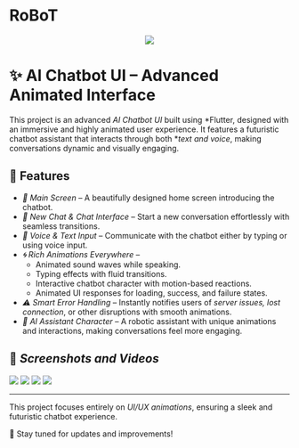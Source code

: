 # RoBoT
<p align="center"><img src="https://github.com/seifoueslati/RoBoT/blob/main/Files/play_store_512.png" ></p>
 
# ✨ AI Chatbot UI – Advanced Animated Interface  

This project is an advanced *AI Chatbot UI* built using *Flutter, designed with an immersive and highly animated user experience. It features a futuristic chatbot assistant that interacts through both **text and voice*, making conversations dynamic and visually engaging.  

## 🚀 Features  

- *📱 Main Screen* – A beautifully designed home screen introducing the chatbot.  
- *💬 New Chat & Chat Interface* – Start a new conversation effortlessly with seamless transitions.  
- *🎤 Voice & Text Input* – Communicate with the chatbot either by typing or using voice input.  
- *🌀 Rich Animations Everywhere* –  
  - Animated sound waves while speaking.  
  - Typing effects with fluid transitions.  
  - Interactive chatbot character with motion-based reactions.  
  - Animated UI responses for loading, success, and failure states.  
- *⚠️ Smart Error Handling* – Instantly notifies users of *server issues, lost connection*, or other disruptions with smooth animations.  
- *🤖 AI Assistant Character* – A robotic assistant with unique animations and interactions, making conversations feel more engaging.  


## 📸 *Screenshots and Videos*  
<img src="https://github.com/seifoueslati/RoBoT/blob/main/Files/pic%20(10).png" > <img src="https://github.com/seifoueslati/RoBoT/blob/main/Files/pic%20(15).png" > <img src="https://github.com/seifoueslati/RoBoT/blob/main/Files/pic%20(3).png" > <img src="https://github.com/seifoueslati/RoBoT/blob/main/Files/pic%20(8).png" >

---

This project focuses entirely on *UI/UX animations*, ensuring a sleek and futuristic chatbot experience.  

🔗 Stay tuned for updates and improvements!
